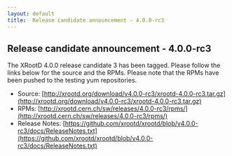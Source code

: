 ```yaml
---
layout: default
title:  Release candidate announcement - 4.0.0-rc3
---
```


Release candidate announcement - 4.0.0-rc3
------------------------------------------

The XRootD 4.0.0 release candidate 3 has been tagged. Please follow the links
below for the source and the RPMs. Please note that the RPMs have been pushed
to the testing yum repositories.

 * Source: [http://xrootd.org/download/v4.0.0-rc3/xrootd-4.0.0-rc3.tar.gz](http://xrootd.org/download/v4.0.0-rc3/xrootd-4.0.0-rc3.tar.gz)
 * RPMs: [http://xrootd.cern.ch/sw/releases/4.0.0-rc3/rpms/](http://xrootd.cern.ch/sw/releases/4.0.0-rc3/rpms/)
 * Release Notes: [https://github.com/xrootd/xrootd/blob/v4.0.0-rc3/docs/ReleaseNotes.txt](https://github.com/xrootd/xrootd/blob/v4.0.0-rc3/docs/ReleaseNotes.txt)
